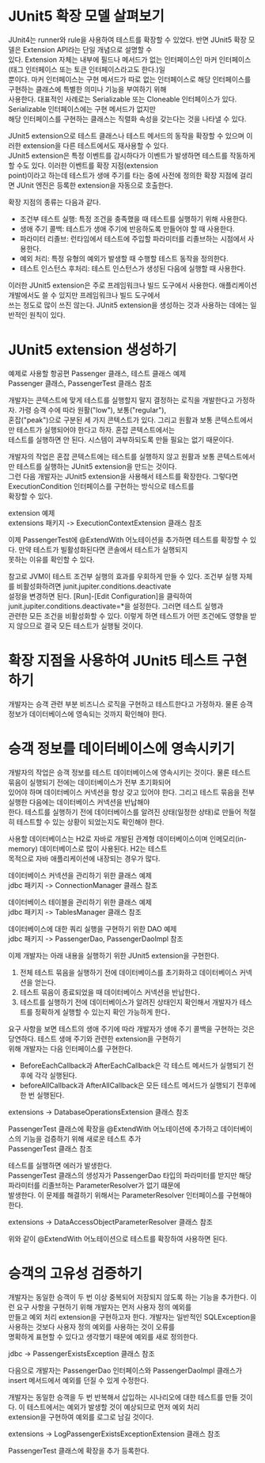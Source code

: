 # **JUnit5 확장 모델 살펴보기**

JUnit4는 runner와 rule을 사용하여 테스트를 확장할 수 있었다. 반면 JUnit5 확장 모델은 Extension API라는 단일 개념으로 설명할 수  
있다. Extension 자체는 내부에 필드나 메서드가 없는 인터페이스인 마커 인터페이스(태그 인터페이스 또는 토큰 인터페이스라고도 한다.)일  
뿐이다. 마커 인터페이스는 구현 메서드가 따로 없는 인터페이스로 해당 인터페이스를 구현하는 클래스에 특별한 의미나 기능을 부여하기 위해  
사용한다. 대표적인 사례로는 Serializable 또는 Cloneable 인터페이스가 있다. Serializable 인터페이스에는 구현 메서드가 없지만  
해당 인터페이스를 구현하는 클래스는 직렬화 속성을 갖는다는 것을 나타낼 수 있다.

JUnit5 extension으로 테스트 클래스나 테스트 메서드의 동작을 확장할 수 있으며 이러한 extension을 다른 테스트에서도 재사용할 수 있다.  
JUnit5 extension은 특정 이벤트를 감시하다가 이벤트가 발생하면 테스트를 작동하게 할 수도 있다. 이러한 이벤트를 확장 지점(extension  
point)이라고 하는데 테스트가 생애 주기를 타는 중에 사전에 정의한 확장 지점에 걸리면 JUnit 엔진은 등록한 extension을 자동으로 호출한다.

확장 지점의 종류는 다음과 같다.

- 조건부 테스트 실행: 특정 조건을 충족했을 때 테스트를 실행하기 위해 사용한다.
- 생애 주기 콜백: 테스트가 생애 주기에 반응하도록 만들어야 할 때 사용한다.
- 파라미터 리졸브: 런타임에서 테스트에 주입할 파라미터를 리졸브하는 시점에서 사용한다.
- 예외 처리: 특정 유형의 예외가 발생할 때 수행할 테스트 동작을 정의한다.
- 테스트 인스턴스 후처리: 테스트 인스턴스가 생성된 다음에 실행할 때 사용한다.

이러한 JUnit5 extension은 주로 프레임워크나 빌드 도구에서 사용한다. 애플리케이션 개발에서도 쓸 수 있지만 프레임워크나 빌드 도구에서  
쓰는 정도로 많이 쓰진 않는다. JUnit5 extension을 생성하는 것과 사용하는 데에는 일반적인 원칙이 있다.

# **JUnit5 extension 생성하기**

예제로 사용할 항공편 Passenger 클래스, 테스트 클래스 예제  
Passenger 클래스, PassengerTest 클래스 참조

개발자는 콘텍스트에 맞게 테스트를 실행할지 말지 결정하는 로직을 개발한다고 가정하자. 가령 승객 수에 따라 원활("low"), 보통("regular"),  
혼잡("peak")으로 구분된 세 가지 콘텍스트가 있다. 그리고 원활과 보통 콘텍스트에서만 테스트가 실행되어야 한다고 하자. 혼잡 콘텍스트에서는  
테스트를 실행하면 안 된다. 시스템이 과부하되도록 만들 필요는 없기 때문이다.

개발자의 작업은 혼잡 콘텍스트에는 테스트를 실행하지 않고 원활과 보통 콘텍스트에서만 테스트를 실행하는 JUnit5 extension을 만드는 것이다.  
그런 다음 개발자는 JUnit5 extension을 사용해서 테스트를 확장한다. 그렇다면 ExecutionCondition 인터페이스를 구현하는 방식으로 테스트를  
확장할 수 있다.

extension 예제  
extensions 패키지 -> ExecutionContextExtension 클래스 참조

이제 PassengerTest에 @ExtendWith 어노테이션을 추가하면 테스트를 확장할 수 있다. 만약 테스트가 빌활성화된다면 콘솔에서 테스트가 실행되지  
못하는 이유를 확인할 수 있다.

참고로 JVM이 테스트 조건부 실행의 효과를 우회하게 만들 수 있다. 조건부 실행 자체를 비활성화하려면 junit.jupiter.conditions.deactivate  
설정을 변경하면 된다. [Run]-[Edit Configuration]을 클릭하여 junit.jupiter.conditions.deactivate=*을 설정한다. 그러면 테스트 실행과  
관련한 모든 조건을 비활성화할 수 있다. 이렇게 하면 테스트가 어떤 조건에도 영향을 받지 않으므로 결국 모든 테스트가 실행될 것이다.

# **확장 지점을 사용하여 JUnit5 테스트 구현하기**

개발자는 승객 관련 부분 비즈니스 로직을 구현하고 테스트한다고 가정하자. 물론 승객 정보가 데이터베이스에 영속되는 것까지 확인해야 한다.

# **승객 정보를 데이터베이스에 영속시키기**

개발자의 작업은 승객 정보를 테스트 데이터베이스에 영속시키는 것이다. 물론 테스트 묶음이 실행되기 전에는 데이터베이스가 전부 초기화되어  
있어야 하며 데이터베이스 커넥션을 항상 갖고 있어야 한다. 그리고 테스트 묶음을 전부 실행한 다음에는 데이터베이스 커넥션을 반납해야  
한다. 테스트를 실행하기 전에 데이터베이스를 알려진 상태(일정한 상태)로 만들어 적절히 테스트할 수 있는 상황이 되었는지도 확인해야 한다.

사용할 데이터베이스는 H2로 자바로 개발된 관계형 데이터베이스이며 인메모리(in-memory) 데이터베이스로 많이 사용된다. H2는 테스트  
목적으로 자바 애플리케이션에 내장되는 경우가 많다.

데이터베이스 커넥션을 관리하기 위한 클래스 예제  
jdbc 패키지 -> ConnectionManager 클래스 참조

데이터베이스 테이블을 관리하기 위한 클래스 예제  
jdbc 패키지 -> TablesManager 클래스 참조

데이터베이스에 대한 쿼리 실행을 구현하기 위한 DAO 예제  
jdbc 패키지 -> PassengerDao, PassengerDaoImpl 참조

이제 개발자는 아래 내용을 실행하기 위한 JUnit5 extension을 구현한다.

1. 전체 테스트 묶음을 실행하기 전에 데이터베이스를 초기화하고 데이터베이스 커넥션을 얻는다.
2. 테스트 묶음이 종료되었을 때 데이터베이스 커넥션을 반납한다．
3. 테스트를 실행하기 전에 데이터베이스가 알려진 상태인지 확인해서 개발자가 테스트를 정확하게 실행할 수 있는지 확인 가능하게 한다．　　
  
요구 사항을 보면 테스트의 생애 주기에 따라 개발자가 생애 주기 콜백을 구현하는 것은 당연하다. 테스트 생애 주기와 관련한 extension을 구현하기  
위해 개발자는 다음 인터페이스를 구현한다.  
- BeforeEachCallback과 AfterEachCallback은 각 테스트 메서드가 실행되기 전후에 각각 실행된다.  
- beforeAllCallback과 AfterAllCallback은 모든 테스트 메서드가 실행되기 전후에 한 번 실행된다.  
  
extensions -> DatabaseOperationsExtension 클래스 참조  
  
PassengerTest 클래스에 확장을 @ExtendWith 어노테이션에 추가하고 데이터베이스의 기능을 검증하기 위해 새로운 테스트 추가  
PassengerTest 클래스 참조  
  
테스트를 실행하면 에러가 발생한다.  
PassengerTest 클래스의 생성자가 PassengerDao 타입의 파라미터를 받지만 해당 파라미터를 리졸브하는 ParameterResolver가 없기 떄문에  
발생한다. 이 문제를 해결하기 위해서는 ParameterResolver 인터페이스를 구현해야 한다.  
  
extensions -> DataAccessObjectParameterResolver 클래스 참조  
  
위와 같이 @ExtendWith 어노테이션으로 테스트를 확장하여 사용하면 된다.  
  
# **승객의 고유성 검증하기**  
개발자는 동일한 승객이 두 번 이상 중복되어 저장되지 않도록 하는 기능을 추가한다. 이런 요구 사항을 구현하기 위해 개발자는 먼저 사용자 정의 예외를  
만들고 예외 처리 extension을 구현하고자 한다. 개발자는 일반적인 SQLException을 사용하는 것보다 사용자 정의 예외를 사용하는 것이 오류를  
명확하게 표현할 수 있다고 생각했기 때문에 예외를 새로 정의한다.  
  
jdbc -> PassengerExistsException 클래스 참조  
  
다음으로 개발자는 PassengerDao 인터페이스와 PassengerDaoImpl 클래스가 insert 메서드에서 예외를 던질 수 있게 수정한다.  
  
개발자는 동일한 승객을 두 번 반복해서 삽입하는 시나리오에 대한 테스트를 만들 것이다. 이 테스트에서는 예외가 발생할 것이 예상되므로 먼저 예외 처리  
extension을 구현하여 예외를 로그로 남길 것이다.  
  
extensions -> LogPassengerExistsExceptionExtension 클래스 참조  
  
PassengerTest 클래스에 확장을 추가 등록한다.
　　
